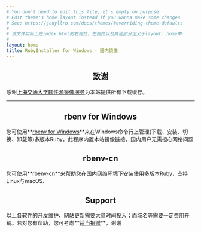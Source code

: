 ```yaml
---
# You don't need to edit this file, it's empty on purpose.
# Edit theme's home layout instead if you wanna make some changes
# See: https://jekyllrb.com/docs/themes/#overriding-theme-defaults
#
# 该文件实际上是index.html的右侧栏，左侧栏以及其他部分定义于layout: home中
#
layout: home
title: RubyInstaller for Windows - 国内镜像
---
```


<style>
  h2 {
    text-align: center;
  }
</style>

## 致谢

感谢[上海交通大学软件源镜像服务](https://mirrors.sjtug.sjtu.edu.cn/)为本站提供所有下载缓存。

<hr>

## rbenv for Windows

您可使用**[rbenv for Windows](https://github.com/ccmywish/rbenv-for-windows)**来在Windows命令行上管理(下载、安装、切换、卸载等)多版本Ruby，此程序内置本站镜像链接，国内用户无需担心网络问题

## rbenv-cn

您可使用**[rbenv-cn](https://gitee.com/RubyKids/rbenv-cn)**来帮助您在国内网络环境下安装使用多版本Ruby，支持Linux与macOS.

## Support

以上各软件的开发维护、网站更新需要大量时间投入；而域名等需要一定费用开销。若对您有帮助，您可考虑**[适当捐赠](https://gitee.com/ccmywish/support)**，谢谢
